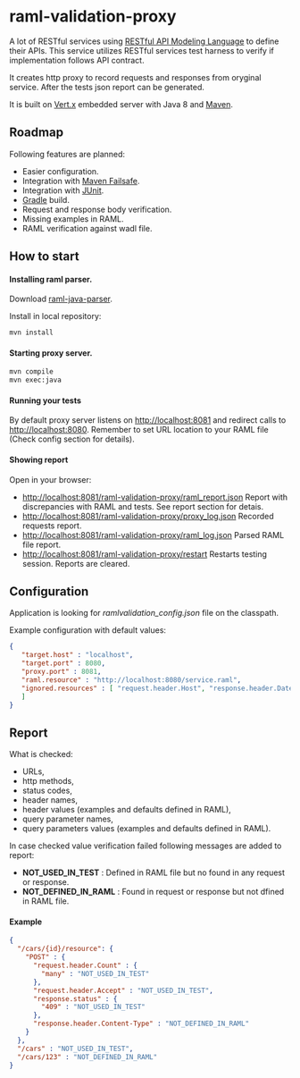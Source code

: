 raml-validation-proxy
=====================

A lot of RESTful services using [RESTful API Modeling Language][8] to define their APIs.
This service utilizes RESTful services test harness to verify if implementation follows API contract.

It creates http proxy to record requests and responses from oryginal service. After the tests json report can be generated. 

It is built on [Vert.x][7] embedded server with Java 8 and [Maven](http://maven.apache.org/).

Roadmap
-----------

Following features are planned:

* Easier configuration.
* Integration with [Maven Failsafe][9].
* Integration with [JUnit][10].
* [Gradle][11] build.
* Request and response body verification.
* Missing examples in RAML.
* RAML verification against wadl file.

How to start
-----------

#### Installing raml parser.

Download [raml-java-parser](https://github.com/raml-org/raml-java-parser).

Install in local repository:
```sh
mvn install
```

#### Starting proxy server.

```sh
mvn compile
mvn exec:java
```

#### Running your tests

By default proxy server listens on [http://localhost:8081][5] and redirect calls to [http://localhost:8080][6].
Remember to set URL location to your RAML file (Check config section for details).

#### Showing report

Open in your browser:

* [http://localhost:8081/raml-validation-proxy/raml_report.json][1] Report with discrepancies with RAML and tests. See report section for detais.
* [http://localhost:8081/raml-validation-proxy/proxy_log.json][2] Recorded requests report.
* [http://localhost:8081/raml-validation-proxy/raml_log.json][3] Parsed RAML file report.
* [http://localhost:8081/raml-validation-proxy/restart][4] Restarts testing session. Reports are cleared.
 
Configuration
-----------

Application is looking for *ramlvalidation_config.json* file on the classpath.

Example configuration with default values:

```json
{
   "target.host" : "localhost",
   "target.port" : 8080,
   "proxy.port" : 8081,
   "raml.resource" : "http://localhost:8080/service.raml",
   "ignored.resources" : [ "request.header.Host", "response.header.Date", "request.header.Accept", "request.header.Connection", "response.header.Server", "request.header.Content-Length", "response.header.Content-Length"
   ]
}
```

Report
-----------

What is checked:

* URLs,
* http methods,
* status codes,
* header names,
* header values (examples and defaults defined in RAML),
* query parameter names,
* query parameters values (examples and defaults defined in RAML).

In case checked value verification failed following messages are added to report:

* **NOT_USED_IN_TEST** : Defined in RAML file but no found in any request or response.
* **NOT_DEFINED_IN_RAML** : Found in request or response but not dfined in RAML file. 

#### Example

```json
{
  "/cars/{id}/resource": {
    "POST" : {
      "request.header.Count" : {
        "many" : "NOT_USED_IN_TEST"
      },
      "request.header.Accept" : "NOT_USED_IN_TEST",
      "response.status" : {
        "409" : "NOT_USED_IN_TEST"
      },
      "response.header.Content-Type" : "NOT_DEFINED_IN_RAML"
    }
  },
  "/cars" : "NOT_USED_IN_TEST",
  "/cars/123" : "NOT_DEFINED_IN_RAML"
}
```

  [1]: http://localhost:8081/raml-validation-proxy/raml_report.json
  [2]: http://localhost:8081/raml-validation-proxy/proxy_log.json
  [3]: http://localhost:8081/raml-validation-proxy/raml_log.json
  [4]: http://localhost:8081/raml-validation-proxy/restart
  [5]: http://localhost:8080
  [6]: http://localhost:8081 
  [7]: http://vertx.io/embedding_manual.html
  [8]: http://raml.org/
  [9]: http://maven.apache.org/surefire/maven-failsafe-plugin/
  [10]: http://junit.org/
  [11]: http://www.gradle.org/

